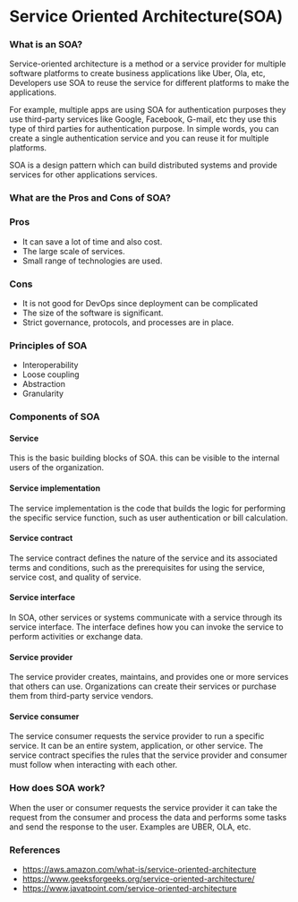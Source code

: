 # Service Oriented Architecture(SOA)
### What is an SOA?
Service-oriented architecture is a method or a service provider for multiple software platforms to create business applications like Uber, Ola, etc, Developers use SOA to reuse the service for different platforms
to make the applications.

For example, multiple apps are using SOA for authentication purposes they use third-party services like Google, Facebook, G-mail, etc they use this type of third parties for authentication purpose. In simple words, you can create a single authentication service and you can reuse it for multiple platforms.

SOA is a design pattern which can build distributed systems and provide services for other applications services.
### What are the Pros and Cons of SOA?
### Pros

 - It can save a lot of time and also cost.
 - The large scale of services.
 - Small range of technologies are used.
### Cons
 - It is not good for DevOps since deployment can be complicated
 - The size of the software is significant.
 - Strict governance, protocols, and processes are in place.
### Principles of SOA
 - Interoperability
 - Loose coupling
 - Abstraction
 - Granularity
### Components of SOA
 #### Service
This is the basic building blocks of SOA. this can be visible to the internal users of the organization.
#### Service implementation
The service implementation is the code that builds the logic for performing the specific service function, such as user authentication or bill calculation.
#### Service contract
The service contract defines the nature of the service and its associated terms and conditions, such as the prerequisites for using the service, service cost, and quality of service.
#### Service interface
In SOA, other services or systems communicate with a service through its service interface. The interface defines how you can invoke the service to perform activities or exchange data.
#### Service provider
The service provider creates, maintains, and provides one or more services that others can use. Organizations can create their services or purchase them from third-party service vendors.
#### Service consumer
The service consumer requests the service provider to run a specific service. It can be an entire system, application, or other service. The service contract specifies the rules that the service provider and consumer must follow when interacting with each other.
### How does SOA work?
When the user or consumer requests the service provider it can take the request from the consumer and process the data and performs some tasks and send the response to the user.
Examples are UBER, OLA, etc.
### References

- https://aws.amazon.com/what-is/service-oriented-architecture
- https://www.geeksforgeeks.org/service-oriented-architecture/
- https://www.javatpoint.com/service-oriented-architecture
